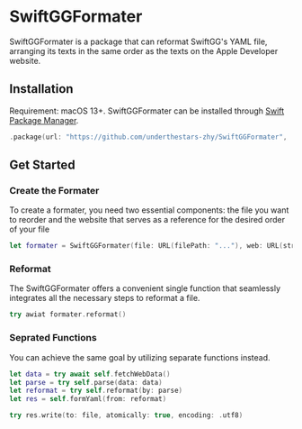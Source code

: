 # SwiftGGFormater

SwiftGGFormater is a package that can reformat SwiftGG's YAML file, arranging its texts in the same order as the texts on the Apple Developer website.

## Installation

Requirement: macOS 13+. SwiftGGFormater can be installed through [Swift Package Manager](https://developer.apple.com/documentation/swift_packages/adding_package_dependencies_to_your_app).

```swift
.package(url: "https://github.com/underthestars-zhy/SwiftGGFormater", .upToNextMajor(from: "1.1.0"))
```

## Get Started

### Create the Formater

To create a formater, you need two essential components: the file you want to reorder and the website that serves as a reference for the desired order of your file

```swift
let formater = SwiftGGFormater(file: URL(filePath: "..."), web: URL(string: "...")!)
```

### Reformat

The SwiftGGFormater offers a convenient single function that seamlessly integrates all the necessary steps to reformat a file.

```swift
try awiat formater.reformat()
```

### Seprated Functions

You can achieve the same goal by utilizing separate functions instead.

```swift
let data = try await self.fetchWebData()
let parse = try self.parse(data: data)
let reformat = try self.reformat(by: parse)
let res = self.formYaml(from: reformat)

try res.write(to: file, atomically: true, encoding: .utf8)
```
